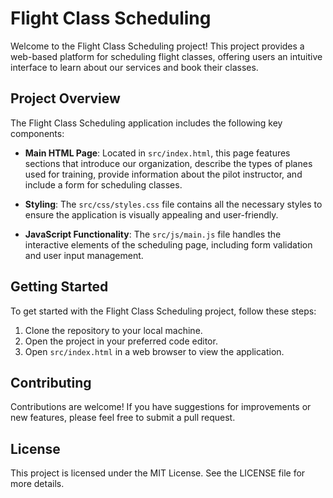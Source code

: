 # Flight Class Scheduling

Welcome to the Flight Class Scheduling project! This project provides a web-based platform for scheduling flight classes, offering users an intuitive interface to learn about our services and book their classes.

## Project Overview

The Flight Class Scheduling application includes the following key components:

- **Main HTML Page**: Located in `src/index.html`, this page features sections that introduce our organization, describe the types of planes used for training, provide information about the pilot instructor, and include a form for scheduling classes.

- **Styling**: The `src/css/styles.css` file contains all the necessary styles to ensure the application is visually appealing and user-friendly.

- **JavaScript Functionality**: The `src/js/main.js` file handles the interactive elements of the scheduling page, including form validation and user input management.

## Getting Started

To get started with the Flight Class Scheduling project, follow these steps:

1. Clone the repository to your local machine.
2. Open the project in your preferred code editor.
3. Open `src/index.html` in a web browser to view the application.

## Contributing

Contributions are welcome! If you have suggestions for improvements or new features, please feel free to submit a pull request.

## License

This project is licensed under the MIT License. See the LICENSE file for more details.